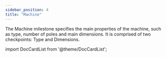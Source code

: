```yaml
---
sidebar_position: 4
title: "Machine"
---
```


The Machine milestone specifies the main properties of the machine, such as type, number of poles and main dimensions. It is comprised of two checkpoints: Type and Dimensions.

import DocCardList from '@theme/DocCardList';

<DocCardList />